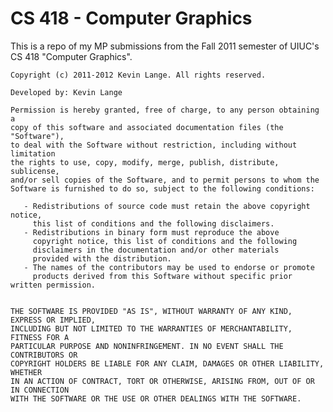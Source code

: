 # CS 418 - Computer Graphics

This is a repo of my MP submissions from the Fall 2011 semester of UIUC's CS 418 "Computer Graphics".
    
    Copyright (c) 2011-2012 Kevin Lange. All rights reserved.
    
    Developed by: Kevin Lange
    
    Permission is hereby granted, free of charge, to any person obtaining a 
    copy of this software and associated documentation files (the "Software"), 
    to deal with the Software without restriction, including without limitation 
    the rights to use, copy, modify, merge, publish, distribute, sublicense, 
    and/or sell copies of the Software, and to permit persons to whom the 
    Software is furnished to do so, subject to the following conditions:
    
       - Redistributions of source code must retain the above copyright notice, 
         this list of conditions and the following disclaimers.
       - Redistributions in binary form must reproduce the above 
         copyright notice, this list of conditions and the following 
         disclaimers in the documentation and/or other materials 
         provided with the distribution.
       - The names of the contributors may be used to endorse or promote
         products derived from this Software without specific prior written permission.
    
    
    THE SOFTWARE IS PROVIDED "AS IS", WITHOUT WARRANTY OF ANY KIND, EXPRESS OR IMPLIED,
    INCLUDING BUT NOT LIMITED TO THE WARRANTIES OF MERCHANTABILITY, FITNESS FOR A
    PARTICULAR PURPOSE AND NONINFRINGEMENT. IN NO EVENT SHALL THE CONTRIBUTORS OR
    COPYRIGHT HOLDERS BE LIABLE FOR ANY CLAIM, DAMAGES OR OTHER LIABILITY, WHETHER
    IN AN ACTION OF CONTRACT, TORT OR OTHERWISE, ARISING FROM, OUT OF OR IN CONNECTION
    WITH THE SOFTWARE OR THE USE OR OTHER DEALINGS WITH THE SOFTWARE.